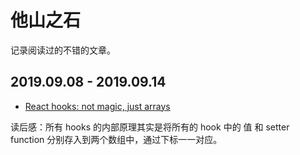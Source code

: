 # 他山之石

记录阅读过的不错的文章。

## 2019.09.08 - 2019.09.14
- [React hooks: not magic, just arrays](https://medium.com/@ryardley/react-hooks-not-magic-just-arrays-cd4f1857236e)

读后感：所有 hooks 的内部原理其实是将所有的 hook 中的 值 和 setter function 分别存入到两个数组中，通过下标一一对应。